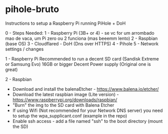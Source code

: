 # pihole-bruto
Instructions to setup a Raspberry Pi running PiHole + DoH

0 - Steps Needed:
 1 - Raspberry Pi (3B+ or 4) - se vc for um arrombado mao de vaca, um Pi zero ou 2 funciona (mas beeemm lento)
 2 - Raspbian (base OS)
 3 - Cloudflared - DoH (Dns over HTTPS)
 4 - Pihole
 5 - Network settings / changes 
 
 
1 - Raspberry Pi
  Recommended to run a decent SD card (Sandisk Extreme or Samsung Evo) 16GB or bigger
  Decent Power supply (Original one is great)
  
  
2 - Raspbian
  - Download and install the balenaEtcher - https://www.balena.io/etcher/
  - Download the latest raspbian image (Lite version) - https://www.raspberrypi.org/downloads/raspbian/
  - "Burn" the img to the SD card with Balena Etcher
  - If using Wifi (Not recommended for your Network DNS server) you need to setup the wpa_supplicant.conf (example in the repo)
  - Enable ssh access - add a file named "ssh" to the boot directory (mount the SD)
  
